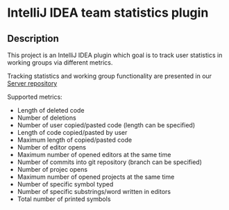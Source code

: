 # IntelliJ IDEA team statistics plugin

## Description

This project is an IntelliJ IDEA plugin which goal is to track user statistics in working groups via different metrics.

Tracking statistics and working group functionality are presented in our [Server repository](https://github.com/DT6A/TeamStatisticsPluginServer)

Supported metrics:
- Length of deleted code
- Number of deletions
- Number of user copied/pasted code (length can be specified)
- Length of code copied/pasted by user
- Maximum length of copied/pasted code
- Number of editor opens
- Maximum number of opened editors at the same time
- Number of commits into git repository (branch can be specified)
- Number of projec opens
- Maximum number of opened projects at the same time
- Number of specific symbol typed
- Number of specific substrings/word written in editors
- Total number of printed symbols
